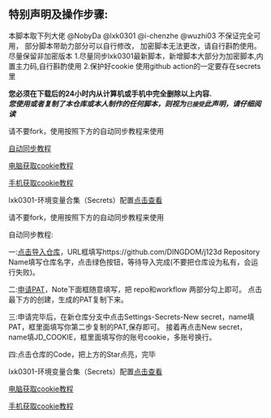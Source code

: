 ## 特别声明及操作步骤: 
本脚本取下列大佬 @NobyDa @lxk0301 @i-chenzhe @wuzhi03
不保证完全可用， 部分脚本带助力部分可以自行修改， 加密脚本无法更改，请自行斟酌使用。
尽量保留非加密版本
1.尽量同步lxk0301最新脚本，新增脚本大部分为加密脚本,内置主力码,自行斟酌使用 
2.保护好cookie 使用github action的一定要存在secrets里

 **您必须在下载后的24小时内从计算机或手机中完全删除以上内容.**  </br>
 ***您使用或者复制了本仓库或本人制作的任何脚本，则视为`已接受`此声明，请仔细阅读*** 


请不要fork，使用按照下方的自动同步教程来使用




[自动同步教程](https://github.com/DINGDOM/j123d/blob/master/backUp/tongbu.md)






[电脑获取cookie教程](https://github.com/DINGDOM/j123d/blob/master/backUp/GetJdCookie2.md)


[手机获取cookie教程](https://github.com/DINGDOM/j123d/blob/master/backUp/GetJdCookie3.md)

lxk0301-环境变量合集（Secrets）配置[点击查看](https://github.com/DINGDOM/j123d/blob/master/githubAction.md)




请不要fork，使用按照下方的自动同步教程来使用





自动同步教程:


一:[点击导入仓库](https://github.com/new/import)，URL框填写https://github.com/DINGDOM/j123d
Repository Name填写仓库名字，点击绿色按钮，等待导入完成(不要把仓库设为私有，会运行失败)。





二:[申请PAT](https://github.com/settings/tokens/new)，Note下面框随意填写，把 repo和workflow 两部分勾上即可。
点击最下方的创建，生成的PAT复制下来。




三:申请完毕后，在新仓库分支中点击Settings-Secrets-New secret，name填PAT，框里面填写你第二步复制的PAT,保存即可。
接着再点击New secret，name填JD_COOKIE，框里面填写你的账号cookie，多账号换行。




四:点击仓库的Code，把上方的Star点亮，完毕






lxk0301-环境变量合集（Secrets）配置[点击查看](https://github.com/DINGDOM/j123d/blob/master/githubAction.md)


[电脑获取cookie教程](https://github.com/DINGDOM/j123d/blob/master/backUp/GetJdCookie2.md)


[手机获取cookie教程](https://github.com/DINGDOM/j123d/blob/master/backUp/GetJdCookie3.md)
